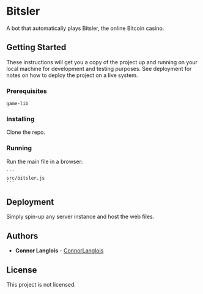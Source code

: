 # Bitsler

A bot that automatically plays Bitsler, the online Bitcoin casino.

## Getting Started

These instructions will get you a copy of the project up and running on your local machine for development and testing purposes. See deployment for notes on how to deploy the project on a live system.

### Prerequisites

```
game-lib
```

### Installing

Clone the repo.

### Running

Run the main file in a browser:

	```
	src/bitsler.js
	```

## Deployment

Simply spin-up any server instance and host the web files.

## Authors

* **Connor Langlois** - [ConnorLanglois](https://github.com/ConnorLanglois)

## License

This project is not licensed.
